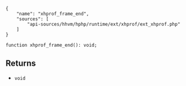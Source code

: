 ``` yamlmeta
{
    "name": "xhprof_frame_end",
    "sources": [
        "api-sources/hhvm/hphp/runtime/ext/xhprof/ext_xhprof.php"
    ]
}
```




``` Hack
function xhprof_frame_end(): void;
```




## Returns




+ ` void `
<!-- HHAPIDOC -->
